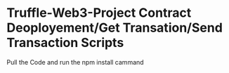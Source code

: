 # Truffle-Web3-Project Contract Deoployement/Get Transation/Send Transaction Scripts
Pull the Code and run the npm install cammand

